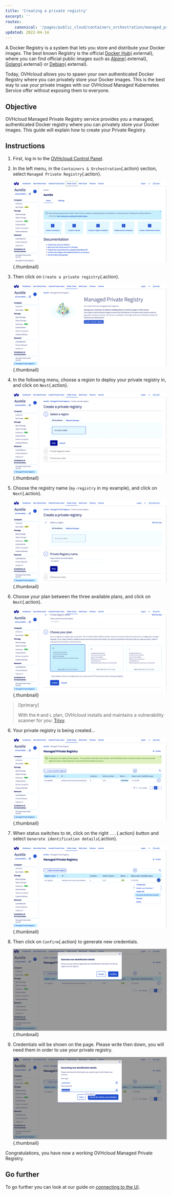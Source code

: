 ```yaml
---
title: 'Creating a private registry'
excerpt: ''
routes:
    canonical: '/pages/public_cloud/containers_orchestration/managed_private_registry/creating-a-private-registry'
updated: 2022-04-14
---
```



<style>
 pre {
     font-size: 14px;
 }
 pre.console {
   background-color: #300A24; 
   color: #ccc;
   font-family: monospace;
   padding: 5px;
   margin-bottom: 5px;
 }
 pre.console code {
   border: solid 0px transparent;
   color: #ccc;
   font-family: monospace !important;
   font-size: 0.75em;
 }
 .small {
     font-size: 0.75em;
 }
</style>

A Docker Registry is a system that lets you store and distribute your Docker images. The best known Registry is the official [Docker Hub](https://hub.docker.com/){.external}, where you can find official public images such as [Alpine](https://hub.docker.com/_/alpine){.external}, [Golang](https://hub.docker.com/_/golang){.external} or [Debian](https://hub.docker.com/_/debian){.external}.

Today, OVHcloud allows you to spawn your own authenticated Docker Registry where you can privately store your Docker images. This is the best way to use your private images with our OVHcloud Managed Kubernetes Service offer without exposing them to everyone.

## Objective

OVHcloud Managed Private Registry service provides you a managed, authenticated Docker registry where you can privately store your Docker images. This guide will explain how to create your Private Registry.

## Instructions

1. First, log in to the [OVHcloud Control Panel](https://www.ovh.com/auth/?action=gotomanager&from=https://www.ovh.pl/&ovhSubsidiary=pl).

1. In the left menu, in the `Containers & Orchestration`{.action} section, select `Managed Private Registry`{.action}.

    ![Create a Private Registry](images/create-a-private-registry-001.png){.thumbnail}

2. Then click on `Create a private registry`{.action}.

    ![Create a Private Registry](images/create-a-private-registry-002.png){.thumbnail}

3. In the following menu, choose a region to deploy your private registry in, and click on `Next`{.action}.

    ![Create a Private Registry](images/create-a-private-registry-003.png){.thumbnail}

4. Choose the registry name (`my-registry` in my example), and click on `Next`{.action}.

    ![Create a Private Registry](images/create-a-private-registry-004.png){.thumbnail}

5. Choose your plan between the three available plans, and click on `Next`{.action}.

    ![Create a Private Registry](images/create-a-private-registry-005.png){.thumbnail}

> [!primary]
>
> With the `M` and `L` plan, OVHcloud installs and maintains a vulnerability scanner for you: [Trivy](https://aquasecurity.github.io/trivy/).

6. Your private registry is being created...

    ![Create a Private Registry](images/create-a-private-registry-006.png){.thumbnail}

7. When status switches to `OK`, click on the right `...`{.action} button and select `Generate identification details`{.action}.

    ![Create a Private Registry](images/create-a-private-registry-007.png){.thumbnail}

8. Then click on `Confirm`{.action} to generate new credentials.

    ![Create a Private Registry](images/create-a-private-registry-008.png){.thumbnail}

9. Credentials will be shown on the page. Please write then down, you will need them in order to use your private registry.

    ![Create a Private Registry](images/create-a-private-registry-009.png){.thumbnail}

Congratulations, you have now a working OVHcloud Managed Private Registry.

## Go further

To go further you can look at our guide on [connecting to the UI](/pages/public_cloud/containers_orchestration/managed_private_registry/connecting-to-the-ui).
